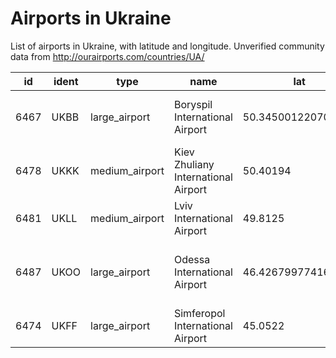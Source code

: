 # Airports in Ukraine

List of airports in Ukraine, with latitude and longitude. Unverified community data from http://ourairports.com/countries/UA/

|id         |ident  |type                |name                                                  |lat               |long              |elevation_ft|continent|country_name|iso_country|region_name       |iso_region|local_region|municipality       |scheduled_service|gps_code|iata_code|local_code|home_link                                              |wikipedia_link                                                     |keywords                                                                                                                                                    |score|last_updated        |
|-----------|-------|--------------------|------------------------------------------------------|------------------|------------------|------------|---------|------------|-----------|------------------|----------|------------|-------------------|-----------------|--------|---------|----------|-------------------------------------------------------|-------------------------------------------------------------------|------------------------------------------------------------------------------------------------------------------------------------------------------------|-----|--------------------|
|6467       |UKBB   |large_airport       |Boryspil International Airport                        |50.345001220703125|30.894699096679688|427         |EU       |Ukraine     |UA         |Kiev              |UA-32     |32          |Kiev               |1                |UKBB    |KBP      |NA        |http://www.airport-borispol.kiev.ua/                   |https://en.wikipedia.org/wiki/Boryspil_International_Airport       |Borispol, Міжнародний аеропорт "Бориспіль"                                                                                                                  |1600 |2009-02-18T19:50:27Z|
|6478       |UKKK   |medium_airport      |Kiev Zhuliany International Airport                   |50.40194          |30.45194          |587         |EU       |Ukraine     |UA         |Kiev              |UA-32     |32          |Kiev               |1                |UKKK    |IEV      |NA        |https://iev.aero/                                      |https://en.wikipedia.org/wiki/Kyiv_International_Airport_(Zhuliany)|Міжнародний аеропорт "Київ"                                                                                                                                 |1050 |2018-09-16T02:24:51Z|
|6481       |UKLL   |medium_airport      |Lviv International Airport                            |49.8125           |23.956100463867188|1071        |EU       |Ukraine     |UA         |Lviv              |UA-46     |46          |Lviv               |1                |UKLL    |LWO      |NA        |http://www.airport.lviv.ua/index.php?id=home&L=1       |https://en.wikipedia.org/wiki/Lviv_International_Airport           |Міжнародний аеропорт "Львів"                                                                                                                                |1200 |2009-02-18T19:52:47Z|
|6487       |UKOO   |large_airport       |Odessa International Airport                          |46.42679977416992 |30.67650032043457 |172         |EU       |Ukraine     |UA         |Odessa            |UA-51     |51          |Odessa             |1                |UKOO    |ODS      |NA        |http://www.airport.od.ua/                              |https://en.wikipedia.org/wiki/Odessa_International_Airport         |Odesa Central, Міжнародний аеропорт Одеса                                                                                                                   |1200 |2009-01-21T23:07:01Z|
|6474       |UKFF   |large_airport       |Simferopol International Airport                      |45.0522           |33.975101         |639         |EU       |Ukraine     |UA         |Crimea            |UA-43     |43          |Simferopol         |1                |UKFF    |SIP      |URFF      |https://new.sipaero.ru/                                |https://en.wikipedia.org/wiki/Simferopol_International_Airport     |NA                                                                                                                                                          |1200 |2021-03-10T08:58:37Z|
